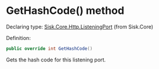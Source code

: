 <!--

Copyrights 2023 Sisk Framework - CypherPotato
Published under MIT license

!!! DO NOT EDIT THIS FILE !!!
This file was generated by a tool in the Sisk package. To edit the information in this documentation,
edit the XML documentation present in the Sisk source code.

-->


# GetHashCode() method

Declaring type: [Sisk.Core.Http.ListeningPort](/read?q=/contents/spec/Sisk.Core.Http.ListeningPort.md) (from Sisk.Core)


Definition:

```cs
public override int GetHashCode()
```

Gets the hash code for this listening port.

